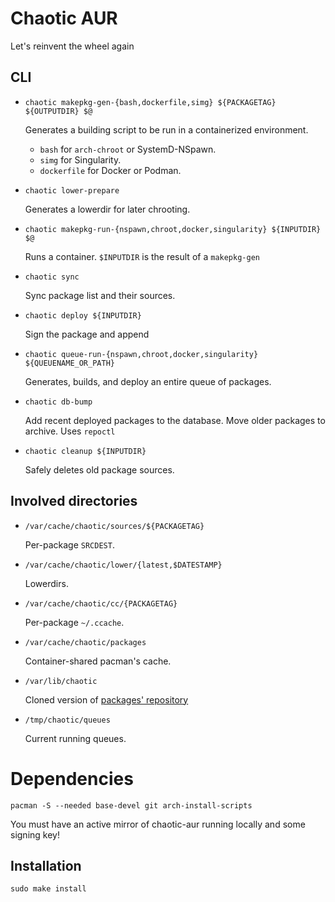 # Chaotic AUR

Let's reinvent the wheel again

## CLI

* `chaotic makepkg-gen-{bash,dockerfile,simg} ${PACKAGETAG} ${OUTPUTDIR} $@`

    Generates a building script to be run in a containerized environment. 

    * `bash` for `arch-chroot` or SystemD-NSpawn.
    * `simg` for Singularity.
    * `dockerfile` for Docker or Podman. 

* `chaotic lower-prepare`

    Generates a lowerdir for later chrooting.

* `chaotic makepkg-run-{nspawn,chroot,docker,singularity} ${INPUTDIR} $@`

    Runs a container.
    `$INPUTDIR` is the result of a `makepkg-gen`

* `chaotic sync`

    Sync package list and their sources.

* `chaotic deploy ${INPUTDIR}`

    Sign the package and append

* `chaotic queue-run-{nspawn,chroot,docker,singularity} ${QUEUENAME_OR_PATH}`

    Generates, builds, and deploy an entire queue of packages.

* `chaotic db-bump`

    Add recent deployed packages to the database.
    Move older packages to archive.
    Uses `repoctl`

* `chaotic cleanup ${INPUTDIR}`

    Safely deletes old package sources.

## Involved directories

* `/var/cache/chaotic/sources/${PACKAGETAG}`

    Per-package `SRCDEST`.

* `/var/cache/chaotic/lower/{latest,$DATESTAMP}`

    Lowerdirs.

* `/var/cache/chaotic/cc/{PACKAGETAG}`

    Per-package `~/.ccache`.

* `/var/cache/chaotic/packages`

    Container-shared pacman's cache.

* `/var/lib/chaotic`

    Cloned version of [packages' repository](https://github.com/chaotic-aur/packages)

* `/tmp/chaotic/queues`

    Current running queues.


# Dependencies

`pacman -S --needed base-devel git arch-install-scripts`

You must have an active mirror of chaotic-aur running locally and some signing key!

## Installation

`sudo make install`